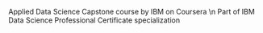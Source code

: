 Applied Data Science Capstone course by IBM on Coursera \n
Part of IBM Data Science Professional Certificate specialization
